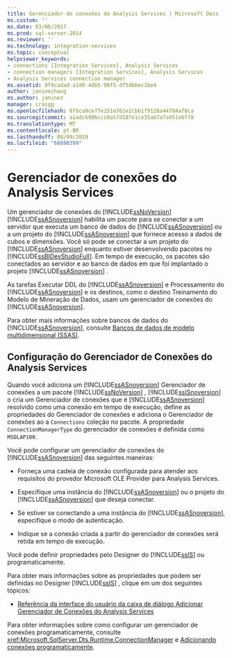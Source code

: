 ```yaml
---
title: Gerenciador de conexões do Analysis Services | Microsoft Docs
ms.custom: ''
ms.date: 03/06/2017
ms.prod: sql-server-2014
ms.reviewer: ''
ms.technology: integration-services
ms.topic: conceptual
helpviewer_keywords:
- connections [Integration Services], Analysis Services
- connection managers [Integration Services], Analysis Services
- Analysis Services connection manager
ms.assetid: 9f9cadad-a1d0-4db5-98f5-df5dbbec1be4
author: janinezhang
ms.author: janinez
manager: craigg
ms.openlocfilehash: 8f8ca9ce77e151e761e2cbb1f9128a44784af8ca
ms.sourcegitcommit: a1adc6906ccc0a57d187e1ce35ab7a7a951ebff8
ms.translationtype: MT
ms.contentlocale: pt-BR
ms.lasthandoff: 08/09/2019
ms.locfileid: "68890399"
---
```

# <a name="analysis-services-connection-manager"></a>Gerenciador de conexões do Analysis Services
  Um gerenciador de conexões do [!INCLUDE[ssNoVersion](../../includes/ssnoversion-md.md)] [!INCLUDE[ssASnoversion](../../includes/ssasnoversion-md.md)] habilita um pacote para se conectar a um servidor que executa um banco de dados do [!INCLUDE[ssASnoversion](../../includes/ssasnoversion-md.md)] ou a um projeto do [!INCLUDE[ssASnoversion](../../includes/ssasnoversion-md.md)] que fornece acesso a dados de cubos e dimensões. Você só pode se conectar a um projeto do [!INCLUDE[ssASnoversion](../../includes/ssasnoversion-md.md)] enquanto estiver desenvolvendo pacotes no [!INCLUDE[ssBIDevStudioFull](../../includes/ssbidevstudiofull-md.md)]. Em tempo de execução, os pacotes são conectados ao servidor e ao banco de dados em que foi implantado o projeto [!INCLUDE[ssASnoversion](../../includes/ssasnoversion-md.md)] .  
  
 As tarefas Executar DDL do [!INCLUDE[ssASnoversion](../../includes/ssasnoversion-md.md)] e Processamento do [!INCLUDE[ssASnoversion](../../includes/ssasnoversion-md.md)] e os destinos, como o destino Treinamento do Modelo de Mineração de Dados, usam um gerenciador de conexões do [!INCLUDE[ssASnoversion](../../includes/ssasnoversion-md.md)].  
  
 Para obter mais informações sobre bancos de dados do [!INCLUDE[ssASnoversion](../../includes/ssasnoversion-md.md)], consulte [Bancos de dados de modelo multidimensional &#40;SSAS&#41;](https://docs.microsoft.com/analysis-services/multidimensional-models/multidimensional-model-databases-ssas).  
  
## <a name="configuration-of-the-analysis-services-connection-manager"></a>Configuração do Gerenciador de Conexões do Analysis Services  
 Quando você adiciona um [!INCLUDE[ssASnoversion](../../includes/ssasnoversion-md.md)] Gerenciador de conexões a um pacote [!INCLUDE[ssNoVersion](../../includes/ssnoversion-md.md)] , [!INCLUDE[ssISnoversion](../../includes/ssisnoversion-md.md)] o cria um Gerenciador de conexões que é [!INCLUDE[ssASnoversion](../../includes/ssasnoversion-md.md)] resolvido como uma conexão em tempo de execução, define as propriedades do Gerenciador de conexões e adiciona o Gerenciador de conexões ao a `Connections` coleção no pacote. A propriedade `ConnectionManagerType` do gerenciador de conexões é definida como `MSOLAP100`.  
  
 Você pode configurar um gerenciador de conexões do [!INCLUDE[ssASnoversion](../../includes/ssasnoversion-md.md)] das seguintes maneiras:  
  
-   Forneça uma cadeia de conexão configurada para atender aos requisitos do provedor Microsoft OLE Provider para Analysis Services.  
  
-   Especifique uma instância do [!INCLUDE[ssASnoversion](../../includes/ssasnoversion-md.md)] ou o projeto do [!INCLUDE[ssASnoversion](../../includes/ssasnoversion-md.md)] que deseja conectar.  
  
-   Se estiver se conectando a uma instância do [!INCLUDE[ssASnoversion](../../includes/ssasnoversion-md.md)], especifique o modo de autenticação.  
  
-   Indique se a conexão criada a partir do gerenciador de conexões será retida em tempo de execução.  
  
 Você pode definir propriedades pelo Designer do [!INCLUDE[ssIS](../../includes/ssis-md.md)] ou programaticamente.  
  
 Para obter mais informações sobre as propriedades que podem ser definidas no Designer [!INCLUDE[ssIS](../../includes/ssis-md.md)] , clique em um dos seguintes tópicos:  
  
-   [Referência da interface do usuário da caixa de diálogo Adicionar Gerenciador de Conexões do Analysis Services](add-analysis-services-connection-manager-dialog-box-ui-reference.md)  
  
 Para obter informações sobre como configurar um gerenciador de conexões programaticamente, consulte <xref:Microsoft.SqlServer.Dts.Runtime.ConnectionManager> e [Adicionando conexões programaticamente](../building-packages-programmatically/adding-connections-programmatically.md).  
  
  
